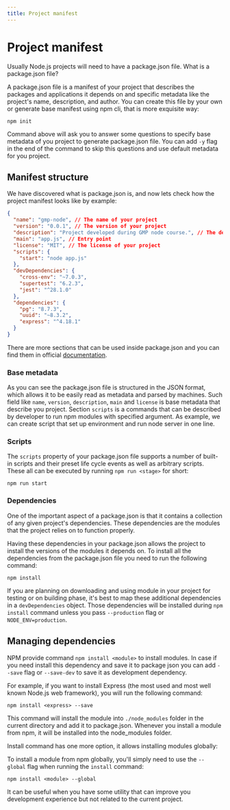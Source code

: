 ```yaml
---
title: Project manifest
---
```


# Project manifest

Usually Node.js projects will need to have a package.json file. What is a package.json file?

A package.json file is a manifest of your project that describes the packages and applications it depends on and specific metadata like the project's name, description, and author.
You can create this file by your own or generate base manifest using npm cli, that is more exquisite way:

```shell
npm init
```

Command above will ask you to answer some questions to specify base metadata of you project to generate package.json file. You can add `-y` flag in the end of the command to skip this questions and use default metadata for you project.

## Manifest structure

We have discovered what is package.json is, and now lets check how the project manifest looks like by example:

```json
{
  "name": "gmp-node", // The name of your project
  "version": "0.0.1", // The version of your project
  "description": "Project developed during GMP node course.", // The description of your project
  "main": "app.js", // Entry point
  "license": "MIT", // The license of your project
  "scripts": {
    "start": "node app.js"
  },
  "devDependencies": {
    "cross-env": "~7.0.3",
    "supertest": "6.2.3",
    "jest": "^28.1.0"
  },
  "dependencies": {
    "pg": "8.7.3",
    "uuid": "~8.3.2",
    "express": "^4.18.1"
  }
}
```

There are more sections that can be used inside package.json and you can find them in official [documentation](https://docs.npmjs.com/cli/v8/configuring-npm/package-json).

### Base metadata

As you can see the package.json file is structured in the JSON format, which allows it to be easily read as metadata and parsed by machines.
Such field like `name`, `version`, `description`, `main` and `license` is base metadata that describe you project. Section `scripts` is a commands that can be described by developer to run npm modules with specified argument. As example, we can create script that set up environment and run node server in one line.

### Scripts

The `scripts` property of your package.json file supports a number of built-in scripts and their preset life cycle events as well as arbitrary scripts. These all can be executed by running `npm run <stage>` for short:

```shell
npm run start
```

### Dependencies

One of the important aspect of a package.json is that it contains a collection of any given project's dependencies. These dependencies are the modules that the project relies on to function properly. 

Having these dependencies in your package.json allows the project to install the versions of the modules it depends on. To install all the dependencies from the package.json file you need to run the following command:

```shell
npm install
```

If you are planning on downloading and using module in your project for testing or on building phase, it's best to map these additional dependencies in a `devDependencies` object. Those dependencies will be installed during `npm install` command unless you pass `--production` flag or `NODE_ENV=production`.


## Managing dependencies
NPM provide command `npm install <module>` to install modules. In case if you need install this dependency and save it to package json you can add `--save` flag or `--save-dev` to save it as development dependency.

For example, if you want to install Express (the most used and most well known Node.js web framework), you will run the following command:

```shell
npm install <express> --save
```

This command will install the module into `./node_modules` folder in the current directory and add it to package.json. Whenever you install a module from npm, it will be installed into the node_modules folder.

Install command has one more option, it allows installing modules globally: 

To install a module from npm globally, you'll simply need to use the `--global` flag when running the `install` command:
```shell
npm install <module> --global
```

It can be useful when you have some utility that can improve you development experience but not related to the current project. 


